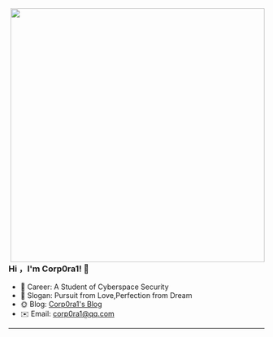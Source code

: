 <img align="right" width="500px" src="https://github-readme-stats.vercel.app/api?username=corp0ra1&theme=vue&show_icons=true&locale=cn" />

### Hi ，I'm Corp0ra1! 🌟   

- 🏫 Career: A Student of Cyberspace Security
- 🌈 Slogan: Pursuit from Love,Perfection from Dream
- 🌞 Blog: <a href="https://corp0ra1.github.io/" target="_blank">Corp0ra1's Blog</a>   
- ✉️ Email: corp0ra1@qq.com  

---

